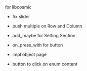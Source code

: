 for libcosmic

- fix slider
- push multiple on Row and Column
- add_maybe for Setting Section
- on_press_with for button

- impl object page
- button to click on enum content